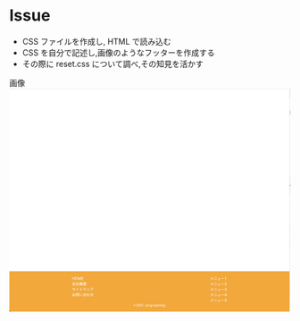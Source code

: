 # Issue

- CSS ファイルを作成し, HTML で読み込む
- CSS を自分で記述し,画像のようなフッターを作成する
- その際に reset.css について調べ,その知見を活かす

画像
![完成形](image.png)
